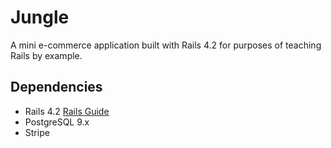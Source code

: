 # Jungle

A mini e-commerce application built with Rails 4.2 for purposes of teaching Rails by example.

## Dependencies

* Rails 4.2 [Rails Guide](http://guides.rubyonrails.org/v4.2/)
* PostgreSQL 9.x
* Stripe
